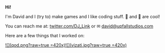 **Hi!**

I'm David and I (try to) make games and I like coding stuff. 🦆 and 🦑 are cool!

You can reach me at: [twitter.com/DJ_Link](https://www.twitter.com/DJ_Link "twitter.com/DJ_Link") or ✉ [david@upfallstudios.com](mailto:david@upfallstudios.com "david@upfallstudios.com")


Here are a few things that I worked on:


[![](qod.png?raw=true =420x)](https://www.questofdungeons.com)[![](vizati.jpg?raw=true =420x)](https://github.com/DJLink/Vizati)
